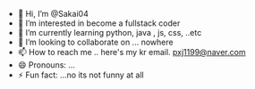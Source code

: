 - 👋 Hi, I’m @Sakai04
- 👀 I’m interested in become a fullstack coder
- 🌱 I’m currently learning python, java , js, css, ..etc
- 💞️ I’m looking to collaborate on ... nowhere
- 📫 How to reach me .. here's my kr email. pxj1199@naver.com
- 😄 Pronouns: ...
- ⚡ Fun fact: ...no its not funny at all

<!---
Sakai04/Sakai04 is a ✨ special ✨ repository because its `README.md` (this file) appears on your GitHub profile.
You can click the Preview link to take a look at your changes.
--->
